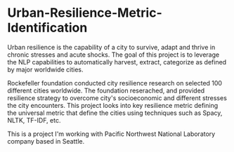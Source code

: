 # Urban-Resilience-Metric-Identification
Urban resilience is the capability of a city to survive, adapt and thrive in chronic stresses and acute shocks. The goal of this project is to leverage the NLP capabilities to automatically harvest, extract, categorize as defined by major worldwide cities.

Rockefeller foundation conducted city resilience research on selected 100 different cities worldwide. The foundation reserached, and provided resilience strategy to overcome city's socioeconomic and different stresses the city encounters. This project looks into key resilience metric defining the universal metric that define the cities using techniques such as Spacy, NLTK, TF-IDF, etc. 

This is a project I'm working with Pacific Northwest National Laboratory company based in Seattle.
